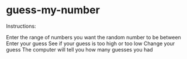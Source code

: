 # guess-my-number

Instructions:

Enter the range of numbers you want the random number to be between
Enter your guess
See if your guess is too high or too low
Change your guess
The computer will tell you how many guesses you had
